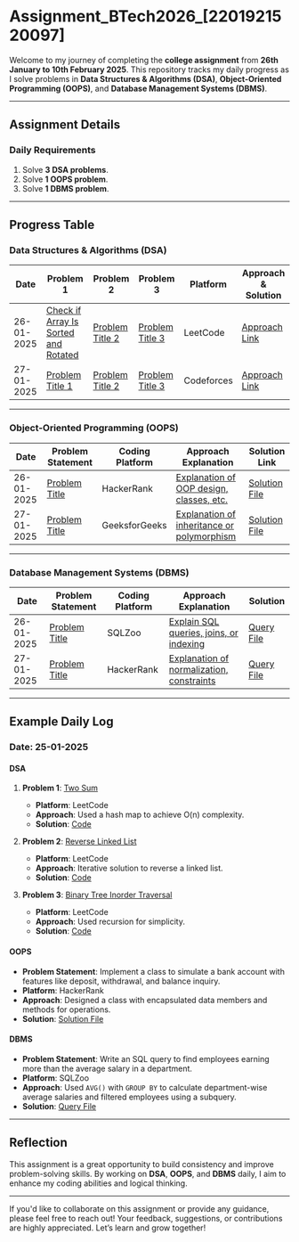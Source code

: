 # Assignment_BTech2026_[2201921520097]

Welcome to my journey of completing the **college assignment** from **26th January to 10th February 2025**. This repository tracks my daily progress as I solve problems in **Data Structures & Algorithms (DSA)**, **Object-Oriented Programming (OOPS)**, and **Database Management Systems (DBMS)**.

---

## Assignment Details

### **Daily Requirements**
1. Solve **3 DSA problems**.
2. Solve **1 OOPS problem**.
3. Solve **1 DBMS problem**.

---

## Progress Table

### **Data Structures & Algorithms (DSA)**

| Date       | Problem 1 | Problem 2 | Problem 3 | Platform | Approach & Solution |
|------------|-----------|-----------|-----------|----------|----------------------|
| 26-01-2025 | [Check if Array Is Sorted and Rotated](https://leetcode.com/problems/check-if-array-is-sorted-and-rotated/description/) | [Problem Title 2](#) | [Problem Title 3](#) | LeetCode   | [Approach Link](#)   |
| 27-01-2025 | [Problem Title 1](#) | [Problem Title 2](#) | [Problem Title 3](#) | Codeforces | [Approach Link](#)   |

---

### **Object-Oriented Programming (OOPS)**

| Date       | Problem Statement            | Coding Platform | Approach Explanation                          | Solution Link      |
|------------|------------------------------|-----------------|-----------------------------------------------|--------------------|
| 26-01-2025 | [Problem Title](#)           | HackerRank      | [Explanation of OOP design, classes, etc.](#) | [Solution File](#) |
| 27-01-2025 | [Problem Title](#)           | GeeksforGeeks   | [Explanation of inheritance or polymorphism](#) | [Solution File](#) |

---

### **Database Management Systems (DBMS)**

| Date       | Problem Statement            | Coding Platform | Approach Explanation                          | Solution           |
|------------|------------------------------|-----------------|-----------------------------------------------|--------------------|
| 26-01-2025 | [Problem Title](#)           | SQLZoo          | [Explain SQL queries, joins, or indexing](#)  | [Query File](#)    |
| 27-01-2025 | [Problem Title](#)           | HackerRank      | [Explanation of normalization, constraints](#)| [Query File](#)    |

---

## Example Daily Log

### **Date**: 25-01-2025  

#### **DSA**
1. **Problem 1**: [Two Sum](https://leetcode.com/problems/two-sum/)  
   - **Platform**: LeetCode  
   - **Approach**: Used a hash map to achieve O(n) complexity.  
   - **Solution**: [Code](#)

2. **Problem 2**: [Reverse Linked List](https://leetcode.com/problems/reverse-linked-list/)  
   - **Platform**: LeetCode  
   - **Approach**: Iterative solution to reverse a linked list.  
   - **Solution**: [Code](#)

3. **Problem 3**: [Binary Tree Inorder Traversal](https://leetcode.com/problems/binary-tree-inorder-traversal/)  
   - **Platform**: LeetCode  
   - **Approach**: Used recursion for simplicity.  
   - **Solution**: [Code](#)

#### **OOPS**
- **Problem Statement**: Implement a class to simulate a bank account with features like deposit, withdrawal, and balance inquiry.  
- **Platform**: HackerRank  
- **Approach**: Designed a class with encapsulated data members and methods for operations.  
- **Solution**: [Solution File](#)

#### **DBMS**
- **Problem Statement**: Write an SQL query to find employees earning more than the average salary in a department.  
- **Platform**: SQLZoo  
- **Approach**: Used `AVG()` with `GROUP BY` to calculate department-wise average salaries and filtered employees using a subquery.  
- **Solution**: [Query File](#)

---

## Reflection

This assignment is a great opportunity to build consistency and improve problem-solving skills. By working on **DSA**, **OOPS**, and **DBMS** daily, I aim to enhance my coding abilities and logical thinking.

---

If you'd like to collaborate on this assignment or provide any guidance, please feel free to reach out!
Your feedback, suggestions, or contributions are highly appreciated. Let’s learn and grow together!
